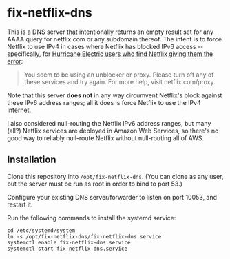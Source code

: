 # fix-netflix-dns

This is a DNS server that intentionally returns an empty result set for any
AAAA query for netflix.com or any subdomain thereof.  The intent is to force
Netflix to use IPv4 in cases where Netflix has blocked IPv6 access --
specifically, for [Hurricane Electric users who find Netflix giving them the
error](https://forums.he.net/index.php?topic=3564.0):

> You seem to be using an unblocker or proxy. Please turn off any of these
> services and try again. For more help, visit netflix.com/proxy.

Note that this server **does not** in any way circumvent Netflix's block
against these IPv6 address ranges; all it does is force Netflix to use the IPv4
Internet.

I also considered null-routing the Netflix IPv6 address ranges, but many (all?)
Netflix services are deployed in Amazon Web Services, so there's no good way to
reliably null-route Netflix without null-routing all of AWS.

## Installation

Clone this repository into `/opt/fix-netflix-dns`.  (You can clone as any user,
but the server must be run as root in order to bind to port 53.)

Configure your existing DNS server/forwarder to listen on port 10053, and
restart it.

Run the following commands to install the systemd service:

    cd /etc/systemd/system
    ln -s /opt/fix-netflix-dns/fix-netflix-dns.service
    systemctl enable fix-netflix-dns.service
    systemctl start fix-netflix-dns.service
